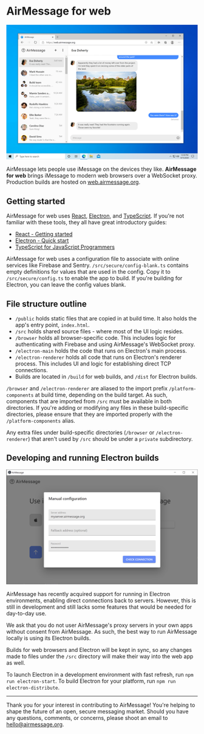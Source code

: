 # AirMessage for web

![AirMessage running on Microsoft Edge](README/windows-web.png)

AirMessage lets people use iMessage on the devices they like.
**AirMessage for web** brings iMessage to modern web browsers over a WebSocket proxy.
Production builds are hosted on [web.airmessage.org](https://web.airmessage.org).

## Getting started

AirMessage for web uses [React](https://reactjs.org), [Electron](https://electronjs.org), and [TypeScript](https://www.typescriptlang.org). If you're not familiar with these tools, they all have great introductory guides:
- [React - Getting started](https://reactjs.org/docs/getting-started.html)
- [Electron - Quick start](https://www.electronjs.org/docs/tutorial/quick-start)
- [TypeScript for JavaScript Programmers](https://www.typescriptlang.org/docs/handbook/typescript-in-5-minutes.html)

AirMessage for web uses a configuration file to associate with online services like Firebase and Sentry.
`/src/secure/config-blank.ts` contains empty definitions for values that are used in the config.
Copy it to `/src/secure/config.ts` to enable the app to build.
If you're building for Electron, you can leave the config values blank.

## File structure outline

- `/public` holds static files that are copied in at build time. It also holds the app's entry point, `index.html`.
- `/src` holds shared source files - where most of the UI logic resides.
- `/browser` holds all browser-specific code. This includes logic for authenticating with Firebase and using AirMessage's WebSocket proxy.
- `/electron-main` holds the code that runs on Electron's main process.
- `/electron-renderer` holds all code that runs on Electron's renderer process. This includes UI and logic for establishing direct TCP connections. 
- Builds are located in `/build` for web builds, and `/dist` for Electron builds.

`/browser` and `/electron-renderer` are aliased to the import prefix `/platform-components` at build time, depending on the build target.
As such, components that are imported from `/src` must be available in both directories. If you're adding or modifying any files in these build-specific directories, please ensure that they are imported properly with the `/platform-components` alias.

Any extra files under build-specific directories (`/browser` or `/electron-renderer`) that aren't used by `/src` should be under a `private` subdirectory.

## Developing and running Electron builds

![AirMessage running on Electron](README/windows-electron.png)

AirMessage has recently acquired support for running in Electron environments, enabling direct connections back to servers.
However, this is still in development and still lacks some features that would be needed for day-to-day use.

We ask that you do not user AirMessage's proxy servers in your own apps without consent from AirMessage.
As such, the best way to run AirMessage locally is using its Electron builds.

Builds for web browsers and Electron will be kept in sync, so any changes made to files under the `/src` directory will make their way into the web app as well.

To launch Electron in a development environment with fast refresh, run `npm run electron-start`.
To build Electron for your platform, run `npm run electron-distribute`.

---

Thank you for your interest in contributing to AirMessage!
You're helping to shape the future of an open, secure messaging market.
Should you have any questions, comments, or concerns, please shoot an email to [hello@airmessage.org](mailto:hello@airmessage.org).